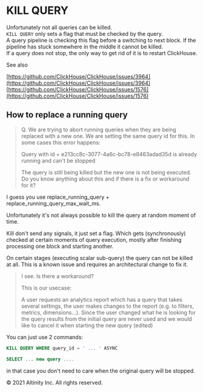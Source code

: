# KILL QUERY

Unfortunately not all queries can be killed.  
`KILL QUERY` only sets a flag that must be checked by the query.  
A query pipeline is checking this flag before a switching to next block. If the pipeline has stuck somewhere in the middle it cannot be killed.  
If a query does not stop, the only way to get rid of it is to restart ClickHouse.

See also

[https://github.com/ClickHouse/ClickHouse/issues/3964](https://github.com/ClickHouse/ClickHouse/issues/3964)  
[https://github.com/ClickHouse/ClickHouse/issues/1576](https://github.com/ClickHouse/ClickHouse/issues/1576)

## How to replace a running query <a id="KILLQUERY-Howtoreplacearunningquery"></a>

> Q. We are trying to abort running queries when they are being replaced with a new one. We are setting the same query id for this. In some cases this error happens:
>
> Query with id = e213cc8c-3077-4a6c-bc78-e8463adad35d is already running and can't be stopped
>
> The query is still being killed but the new one is not being executed. Do you know anything about this and if there is a fix or workaround for it?

I guess you use replace\_running\_query + replace\_running\_query\_max\_wait\_ms.

Unfortunately it's not always possible to kill the query at random moment of time.

Kill don't send any signals, it just set a flag. Which gets \(synchronously\) checked at certain moments of query execution, mostly after finishing processing one block and starting another.

On certain stages \(executing scalar sub-query\) the query can not be killed at all. This is a known issue and requires an architectural change to fix it.

> I see. Is there a workaround?
>
> This is our usecase:
>
> A user requests an analytics report which has a query that takes several settings, the user makes changes to the report \(e.g. to filters, metrics, dimensions...\). Since the user changed what he is looking for the query results from the initial query are never used and we would like to cancel it when starting the new query \(edited\)

You can just use 2 commands:

```sql
KILL QUERY WHERE query_id = ' ... ' ASYNC

SELECT ... new query ....
```

in that case you don't need to care when the original query will be stopped.

© 2021 Altinity Inc. All rights reserved.

